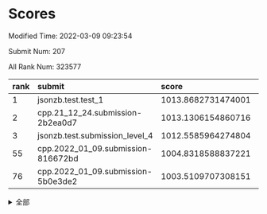 # Scores

Modified Time: 2022-03-09 09:23:54

Submit Num: 207

All Rank Num: 323577

| rank |               submit               |       score        |       sigma        | pk_num |
| :--- | :--------------------------------- | :----------------- | :----------------- | :----- |
| 1    | jsonzb.test.test_1                 | 1013.8682731474001 | 0.8066858643351708 | 6253   |
| 2    | cpp.21_12_24.submission-2b2ea0d7   | 1013.1306154860716 | 0.8022392158444472 | 6252   |
| 3    | jsonzb.test.submission_level_4     | 1012.5585964274804 | 0.7882171388452254 | 6252   |
| 55   | cpp.2022_01_09.submission-816672bd | 1004.8318588837221 | 0.7255012590755325 | 6254   |
| 76   | cpp.2022_01_09.submission-5b0e3de2 | 1003.5109707308151 | 0.7118672426154855 | 6256   |


<details>
<summary>全部</summary>

| rank |                 submit                 |       score        |       sigma        | pk_num |
| :--- | :------------------------------------- | :----------------- | :----------------- | :----- |
| 1    | jsonzb.test.test_1                     | 1013.8682731474001 | 0.8066858643351708 | 6253   |
| 2    | cpp.21_12_24.submission-2b2ea0d7       | 1013.1306154860716 | 0.8022392158444472 | 6252   |
| 3    | jsonzb.test.submission_level_4         | 1012.5585964274804 | 0.7882171388452254 | 6252   |
| 4    | gobigger.level_3.submission_level_3_1  | 1012.5086358963924 | 0.7910533894138101 | 6248   |
| 5    | gobigger.level_3.submission_level_3_33 | 1011.6698876796368 | 0.7907404820651535 | 6255   |
| 6    | gobigger.level_3.submission_level_3_14 | 1011.6242889185442 | 0.771221457442153  | 6254   |
| 7    | gobigger.level_3.submission_level_3_41 | 1011.437884650764  | 0.7952844854579589 | 6255   |
| 8    | gobigger.level_3.submission_level_3_10 | 1011.4066330355355 | 0.8023312198213282 | 6248   |
| 9    | gobigger.level_3.submission_level_3_2  | 1011.2732224151483 | 0.7798256494597943 | 6252   |
| 10   | gobigger.level_3.submission_level_3_26 | 1011.2143563954515 | 0.7583892393164687 | 6251   |
| 11   | gobigger.level_3.submission_level_3_5  | 1011.0060497862524 | 0.7880324846896118 | 6251   |
| 12   | gobigger.level_3.submission_level_3_17 | 1010.7723800713374 | 0.7778028260220511 | 6252   |
| 13   | gobigger.level_3.submission_level_3_6  | 1010.7052204355416 | 0.7552473734178067 | 6249   |
| 14   | gobigger.level_3.submission_level_3_48 | 1010.6965063962606 | 0.758946697128778  | 6252   |
| 15   | gobigger.level_3.submission_level_3_46 | 1010.5320691812291 | 0.7603247961830056 | 6250   |
| 16   | gobigger.level_3.submission_level_3_21 | 1010.497322079538  | 0.7625471422274314 | 6248   |
| 17   | gobigger.level_3.submission_level_3_9  | 1010.4676349820659 | 0.7452466536886798 | 6250   |
| 18   | gobigger.level_3.submission_level_3_19 | 1010.4619494266151 | 0.7898470937610444 | 6250   |
| 19   | gobigger.level_3.submission_level_3_8  | 1010.4251750630009 | 0.7358531389464066 | 6245   |
| 20   | gobigger.level_3.submission_level_3_44 | 1010.3487038297732 | 0.7768176273852874 | 6249   |
| 21   | gobigger.level_3.submission_level_3_47 | 1010.341808723858  | 0.7640501732287066 | 6251   |
| 22   | gobigger.level_3.submission_level_3_31 | 1010.2064493301534 | 0.7648655737247445 | 6254   |
| 23   | gobigger.level_3.submission_level_3_40 | 1010.0233689613988 | 0.7697100824373686 | 6250   |
| 24   | gobigger.level_3.submission_level_3_45 | 1009.9283151867013 | 0.762199211186005  | 6251   |
| 25   | gobigger.level_3.submission_level_3_39 | 1009.8978696779758 | 0.7515722940701756 | 6255   |
| 26   | gobigger.level_3.submission_level_3_11 | 1009.8959957416354 | 0.7626244237560039 | 6256   |
| 27   | gobigger.level_3.submission_level_3_27 | 1009.8909330581955 | 0.7729419546116335 | 6255   |
| 28   | gobigger.level_3.submission_level_3_30 | 1009.8631771858655 | 0.7757250410789022 | 6253   |
| 29   | gobigger.level_3.submission_level_3_7  | 1009.8497687046381 | 0.7638518095168283 | 6253   |
| 30   | gobigger.level_3.submission_level_3_3  | 1009.8277771276364 | 0.7562588961724538 | 6254   |
| 31   | gobigger.level_3.submission_level_3_28 | 1009.817817499609  | 0.7835633720703385 | 6254   |
| 32   | gobigger.level_3.submission_level_3_49 | 1009.7988237482647 | 0.76450758248393   | 6250   |
| 33   | gobigger.level_3.submission_level_3_37 | 1009.7521762166916 | 0.7759361680985338 | 6250   |
| 34   | gobigger.level_3.submission_level_3_16 | 1009.6818439279283 | 0.7421501778460335 | 6250   |
| 35   | gobigger.level_3.submission_level_3_25 | 1009.6803533404135 | 0.7443531916901248 | 6252   |
| 36   | gobigger.level_3.submission_level_3_0  | 1009.601288711811  | 0.74445088858387   | 6256   |
| 37   | gobigger.level_3.submission_level_3_18 | 1009.5665931445295 | 0.7718990252088598 | 6254   |
| 38   | gobigger.level_3.submission_level_3_12 | 1009.493246074332  | 0.744723932608626  | 6255   |
| 39   | gobigger.level_3.submission_level_3_29 | 1009.2894923827885 | 0.7374275285920552 | 6255   |
| 40   | gobigger.level_3.submission_level_3_24 | 1009.0810756523708 | 0.7683837041530753 | 6259   |
| 41   | gobigger.level_3.submission_level_3_36 | 1009.0515853897612 | 0.7441446338283004 | 6243   |
| 42   | gobigger.level_3.submission_level_3_15 | 1009.0234687623417 | 0.753592619796453  | 6253   |
| 43   | gobigger.level_3.submission_level_3_43 | 1008.9455853501365 | 0.7484617278291922 | 6251   |
| 44   | gobigger.level_3.submission_level_3_34 | 1008.8926068902784 | 0.755716645218808  | 6250   |
| 45   | gobigger.level_3.submission_level_3_22 | 1008.8611652643193 | 0.746735798629441  | 6248   |
| 46   | gobigger.level_3.submission_level_3_23 | 1008.8244469909139 | 0.7628271635290019 | 6258   |
| 47   | gobigger.level_3.submission_level_3_20 | 1008.7846395400614 | 0.7493244797463207 | 6255   |
| 48   | gobigger.level_3.submission_level_3_13 | 1008.7764185383378 | 0.738102607526951  | 6254   |
| 49   | gobigger.level_3.submission_level_3_4  | 1008.7738373476085 | 0.7483448896873143 | 6255   |
| 50   | gobigger.level_3.submission_level_3_35 | 1008.6430841351556 | 0.7510403100865826 | 6252   |
| 51   | gobigger.level_3.submission_level_3_32 | 1008.4522956864804 | 0.7607868024558992 | 6250   |
| 52   | gobigger.level_3.submission_level_3_38 | 1007.8589436066009 | 0.7396978686492881 | 6250   |
| 53   | gobigger.level_3.submission_level_3_42 | 1007.5675486734821 | 0.7350667499873218 | 6252   |
| 54   | gobigger.level_1.submission_level_1_33 | 1004.919708696453  | 0.7443642877248072 | 6249   |
| 55   | cpp.2022_01_09.submission-816672bd     | 1004.8318588837221 | 0.7255012590755325 | 6254   |
| 56   | gobigger.level_1.submission_level_1_42 | 1004.5528354138173 | 0.7156493680108414 | 6248   |
| 57   | gobigger.level_1.submission_level_1_17 | 1004.5167292392277 | 0.7180779077727089 | 6253   |
| 58   | gobigger.level_1.submission_level_1_4  | 1004.4853848035548 | 0.719007969511706  | 6256   |
| 59   | gobigger.level_1.submission_level_1_0  | 1004.4303842767046 | 0.7301883669243339 | 6250   |
| 60   | gobigger.level_1.submission_level_1_37 | 1004.22320109437   | 0.7192241057472522 | 6257   |
| 61   | gobigger.level_1.submission_level_1_38 | 1004.1399045269053 | 0.7131532450507481 | 6250   |
| 62   | gobigger.level_1.submission_level_1_23 | 1004.0994434461566 | 0.7260385315132506 | 6252   |
| 63   | gobigger.level_1.submission_level_1_29 | 1003.9617197469283 | 0.7115782916288068 | 6251   |
| 64   | gobigger.level_1.submission_level_1_8  | 1003.8819809005516 | 0.7243479820289851 | 6255   |
| 65   | gobigger.level_1.submission_level_1_1  | 1003.823068807369  | 0.7143949937974635 | 6262   |
| 66   | gobigger.level_1.submission_level_1_13 | 1003.7715382589006 | 0.7106968824352431 | 6252   |
| 67   | gobigger.level_1.submission_level_1_18 | 1003.7033461426925 | 0.7100575531402    | 6256   |
| 68   | gobigger.level_1.submission_level_1_3  | 1003.6970067469529 | 0.7225644030288321 | 6251   |
| 69   | gobigger.level_1.submission_level_1_49 | 1003.6744466470757 | 0.713203043251328  | 6252   |
| 70   | gobigger.level_1.submission_level_1_5  | 1003.6629616030691 | 0.7131876340268597 | 6248   |
| 71   | gobigger.level_1.submission_level_1_11 | 1003.6480768694097 | 0.7235961856327885 | 6254   |
| 72   | gobigger.level_1.submission_level_1_47 | 1003.6449793570863 | 0.7187605861311623 | 6252   |
| 73   | gobigger.level_1.submission_level_1_24 | 1003.6441576182035 | 0.7173783015485573 | 6248   |
| 74   | gobigger.level_1.submission_level_1_36 | 1003.6301864878976 | 0.7238541709798073 | 6255   |
| 75   | gobigger.level_1.submission_level_1_40 | 1003.6263527639144 | 0.7184112148029966 | 6252   |
| 76   | cpp.2022_01_09.submission-5b0e3de2     | 1003.5109707308151 | 0.7118672426154855 | 6256   |
| 77   | gobigger.level_1.submission_level_1_20 | 1003.4387887123384 | 0.7170571577924104 | 6247   |
| 78   | gobigger.level_1.submission_level_1_7  | 1003.4295525969039 | 0.7070561673495219 | 6254   |
| 79   | gobigger.level_1.submission_level_1_39 | 1003.4100659486654 | 0.7131403344348903 | 6254   |
| 80   | gobigger.level_1.submission_level_1_44 | 1003.3990278906568 | 0.7141804050069899 | 6248   |
| 81   | gobigger.level_1.submission_level_1_15 | 1003.3924904384572 | 0.7280294069048033 | 6251   |
| 82   | gobigger.level_1.submission_level_1_10 | 1003.2829094452586 | 0.7094674569641983 | 6254   |
| 83   | gobigger.level_1.submission_level_1_34 | 1003.2036523219173 | 0.7107697140592674 | 6252   |
| 84   | gobigger.level_1.submission_level_1_28 | 1003.1721210152924 | 0.7220026103477165 | 6253   |
| 85   | gobigger.level_1.submission_level_1_31 | 1003.1523578207498 | 0.7173260870866762 | 6248   |
| 86   | gobigger.level_1.submission_level_1_22 | 1003.1367329203714 | 0.7190748045780239 | 6251   |
| 87   | gobigger.level_1.submission_level_1_16 | 1003.0464498650033 | 0.7148357872283486 | 6256   |
| 88   | gobigger.level_1.submission_level_1_35 | 1003.0457937345835 | 0.7161929437580082 | 6255   |
| 89   | gobigger.level_1.submission_level_1_43 | 1003.0183600003409 | 0.7022378359884117 | 6253   |
| 90   | gobigger.level_1.submission_level_1_2  | 1002.9837957653918 | 0.7141233372832474 | 6252   |
| 91   | gobigger.level_1.submission_level_1_19 | 1002.9836663176249 | 0.7215716161798946 | 6254   |
| 92   | gobigger.level_1.submission_level_1_14 | 1002.7283745867185 | 0.7202023759137549 | 6253   |
| 93   | gobigger.level_1.submission_level_1_6  | 1002.7235496828414 | 0.7227404179870682 | 6249   |
| 94   | gobigger.level_1.submission_level_1_41 | 1002.7154641152408 | 0.7184628183605463 | 6252   |
| 95   | gobigger.level_1.submission_level_1_9  | 1002.537337860911  | 0.7060121365270712 | 6250   |
| 96   | gobigger.level_1.submission_level_1_45 | 1002.5209030017492 | 0.7183810292164756 | 6253   |
| 97   | gobigger.level_1.submission_level_1_46 | 1002.4440107887984 | 0.7156636692604572 | 6253   |
| 98   | gobigger.level_1.submission_level_1_21 | 1002.4424134807048 | 0.7095827566472059 | 6249   |
| 99   | gobigger.level_1.submission_level_1_30 | 1002.4404049479988 | 0.7144342276136709 | 6250   |
| 100  | gobigger.level_1.submission_level_1_27 | 1002.384771644478  | 0.7139102667912296 | 6255   |
| 101  | gobigger.level_1.submission_level_1_25 | 1002.3522658927145 | 0.7188620777845961 | 6257   |
| 102  | gobigger.level_1.submission_level_1_48 | 1002.2074881594954 | 0.7009061172296751 | 6254   |
| 103  | gobigger.level_1.submission_level_1_32 | 1002.1867088323253 | 0.724010470702299  | 6252   |
| 104  | gobigger.level_1.submission_level_1_12 | 1002.1787290730043 | 0.7062428071987282 | 6253   |
| 105  | gobigger.level_1.submission_level_1_26 | 1001.7538239097281 | 0.7152016544373784 | 6252   |
| 106  | gobigger.random.submission_random_39   | 998.142897560399   | 0.7029028212360534 | 6252   |
| 107  | gobigger.random.submission_random_23   | 997.6922562370975  | 0.7054829687477683 | 6252   |
| 108  | gobigger.random.submission_random_28   | 997.2576127768016  | 0.7041462996382305 | 6259   |
| 109  | gobigger.random.submission_random_7    | 997.1880644941409  | 0.7055033219409731 | 6256   |
| 110  | gobigger.random.submission_random_24   | 997.1327209559307  | 0.7071022141334632 | 6257   |
| 111  | gobigger.random.submission_random_46   | 997.0537658624506  | 0.7035917647616458 | 6252   |
| 112  | gobigger.random.submission_random_8    | 996.8466315768001  | 0.7035538100277416 | 6255   |
| 113  | gobigger.random.submission_random_49   | 996.4728968156636  | 0.713713915240396  | 6248   |
| 114  | gobigger.random.submission_random_1    | 996.3513425824901  | 0.7044870395873241 | 6251   |
| 115  | gobigger.random.submission_random_19   | 996.3308524358725  | 0.710308514988845  | 6255   |
| 116  | gobigger.random.submission_random_29   | 996.3267724508337  | 0.7036304156820957 | 6250   |
| 117  | gobigger.random.submission_random_20   | 996.3170729978604  | 0.7057751588116336 | 6249   |
| 118  | gobigger.random.submission_random_15   | 996.2978546793851  | 0.7095609603945274 | 6253   |
| 119  | gobigger.random.submission_random_0    | 996.2339883549113  | 0.7179228349224543 | 6251   |
| 120  | gobigger.random.submission_random_31   | 996.2275183628753  | 0.7091436153194587 | 6253   |
| 121  | gobigger.random.submission_random_47   | 996.2131715817881  | 0.7112602334110082 | 6250   |
| 122  | gobigger.random.submission_random_36   | 996.1460012189438  | 0.7027747953978909 | 6258   |
| 123  | gobigger.random.submission_random_35   | 996.136779081073   | 0.7094670535651708 | 6253   |
| 124  | gobigger.random.submission_random_32   | 996.1356888673175  | 0.7035062813023748 | 6252   |
| 125  | gobigger.random.submission_random_13   | 996.0597897756974  | 0.7034635978152625 | 6255   |
| 126  | gobigger.random.submission_random_12   | 996.0461278954757  | 0.7117026287646969 | 6257   |
| 127  | gobigger.random.submission_random_22   | 995.9880603802402  | 0.7155687716236804 | 6257   |
| 128  | gobigger.random.submission_random_30   | 995.9023710209262  | 0.7074153619958286 | 6252   |
| 129  | gobigger.random.submission_random_33   | 995.8747568986757  | 0.7074520832192768 | 6255   |
| 130  | gobigger.random.submission_random_25   | 995.870755032096   | 0.7161098903607167 | 6253   |
| 131  | gobigger.random.submission_random_42   | 995.8543931025673  | 0.7019672778342897 | 6253   |
| 132  | gobigger.random.submission_random_17   | 995.8539967272696  | 0.7063705350100543 | 6254   |
| 133  | gobigger.random.submission_random_37   | 995.8413557931934  | 0.7094918627864533 | 6256   |
| 134  | gobigger.random.submission_random_34   | 995.8412494214607  | 0.7065758736177593 | 6258   |
| 135  | gobigger.random.submission_random_40   | 995.8074590730682  | 0.7142126020758269 | 6254   |
| 136  | gobigger.random.submission_random_21   | 995.717866821068   | 0.7072444788960285 | 6256   |
| 137  | gobigger.random.submission_random_14   | 995.673522802238   | 0.7179837039325933 | 6249   |
| 138  | gobigger.random.submission_random_6    | 995.6560587306973  | 0.7021046036483166 | 6256   |
| 139  | gobigger.random.submission_random_3    | 995.6213719097525  | 0.7209728275358158 | 6253   |
| 140  | gobigger.random.submission_random_11   | 995.6182507584085  | 0.7134157199406986 | 6254   |
| 141  | gobigger.random.submission_random_45   | 995.5784521192361  | 0.7118055438246528 | 6256   |
| 142  | gobigger.random.submission_random_5    | 995.5331712419979  | 0.6979364091097587 | 6255   |
| 143  | gobigger.random.submission_random_41   | 995.5156311382655  | 0.7027910880428115 | 6252   |
| 144  | gobigger.random.submission_random_44   | 995.4984745494751  | 0.7004550501618051 | 6253   |
| 145  | gobigger.random.submission_random_18   | 995.4864816125632  | 0.7324984473265417 | 6255   |
| 146  | gobigger.random.submission_random_9    | 995.3606142956934  | 0.7129125476732121 | 6257   |
| 147  | gobigger.random.submission_random_16   | 995.3222754673995  | 0.7199311510231424 | 6253   |
| 148  | gobigger.random.submission_random_10   | 995.3069041397692  | 0.6980237394229626 | 6253   |
| 149  | gobigger.random.submission_random_26   | 995.3007033302583  | 0.7107112569144979 | 6252   |
| 150  | gobigger.random.submission_random_27   | 995.0487608443522  | 0.7258376460785526 | 6253   |
| 151  | gobigger.random.submission_random_2    | 995.0135321006758  | 0.6950391291443632 | 6251   |
| 152  | gobigger.random.submission_random_48   | 994.684848578627   | 0.7140111355514808 | 6253   |
| 153  | gobigger.random.submission_random_43   | 994.607282193132   | 0.7139235460707417 | 6253   |
| 154  | gobigger.random.submission_random_38   | 994.5246201051822  | 0.7067185996349069 | 6251   |
| 155  | gobigger.level_2.submission_level_2_7  | 994.237204428411   | 0.7449046740631396 | 6254   |
| 156  | gobigger.random.submission_random_4    | 994.1653817894784  | 0.7297909570402012 | 6251   |
| 157  | gobigger.level_2.submission_level_2_9  | 994.0792235958858  | 0.7310348372912328 | 6253   |
| 158  | gobigger.level_2.submission_level_2_20 | 993.6015645793042  | 0.7255248283113892 | 6253   |
| 159  | gobigger.level_2.submission_level_2_31 | 993.5433759311405  | 0.7289575709161873 | 6256   |
| 160  | gobigger.level_2.submission_level_2_13 | 993.4284514262163  | 0.7203105609124184 | 6255   |
| 161  | gobigger.level_2.submission_level_2_10 | 993.3980917438238  | 0.7324098570208376 | 6249   |
| 162  | gobigger.level_2.submission_level_2_45 | 993.3611640211537  | 0.7456486158480451 | 6251   |
| 163  | gobigger.level_2.submission_level_2_12 | 993.1079137813672  | 0.7356254181431493 | 6253   |
| 164  | gobigger.level_2.submission_level_2_32 | 993.0490930808261  | 0.735688048315972  | 6252   |
| 165  | gobigger.level_2.submission_level_2_30 | 993.0319493213844  | 0.735875662077294  | 6251   |
| 166  | gobigger.level_2.submission_level_2_41 | 992.9487547554285  | 0.7341239074917647 | 6257   |
| 167  | gobigger.level_2.submission_level_2_47 | 992.9036087002181  | 0.7434507214035141 | 6250   |
| 168  | gobigger.level_2.submission_level_2_2  | 992.8989395919922  | 0.7192285104634665 | 6252   |
| 169  | gobigger.level_2.submission_level_2_37 | 992.7780447532547  | 0.7428934666202643 | 6254   |
| 170  | gobigger.level_2.submission_level_2_0  | 992.7425630551245  | 0.7456243395013353 | 6252   |
| 171  | gobigger.level_2.submission_level_2_3  | 992.6642012692389  | 0.7466038520688648 | 6253   |
| 172  | gobigger.level_2.submission_level_2_49 | 992.6567976522338  | 0.7513678472741719 | 6251   |
| 173  | gobigger.level_2.submission_level_2_18 | 992.6550349573893  | 0.751407803002406  | 6259   |
| 174  | gobigger.level_2.submission_level_2_36 | 992.578838336293   | 0.754374308048931  | 6256   |
| 175  | gobigger.level_2.submission_level_2_8  | 992.5456067690995  | 0.7485161836670632 | 6249   |
| 176  | gobigger.level_2.submission_level_2_43 | 992.4633559119067  | 0.7514592057037185 | 6250   |
| 177  | gobigger.level_2.submission_level_2_23 | 992.4087824068704  | 0.7504748011660098 | 6254   |
| 178  | gobigger.level_2.submission_level_2_42 | 992.3901791471527  | 0.7533258440890825 | 6253   |
| 179  | gobigger.level_2.submission_level_2_40 | 992.355356047959   | 0.7473322316819976 | 6257   |
| 180  | gobigger.level_2.submission_level_2_26 | 992.3005289868428  | 0.7395009059214447 | 6249   |
| 181  | gobigger.level_2.submission_level_2_19 | 992.2532800010406  | 0.7489225738188827 | 6251   |
| 182  | gobigger.level_2.submission_level_2_25 | 992.1745331302224  | 0.7376859022566281 | 6256   |
| 183  | gobigger.level_2.submission_level_2_46 | 992.1618270131904  | 0.7475468967827432 | 6255   |
| 184  | gobigger.level_2.submission_level_2_15 | 992.1056048104094  | 0.7443530244515156 | 6252   |
| 185  | gobigger.level_2.submission_level_2_38 | 992.0198923432456  | 0.738639208707473  | 6256   |
| 186  | gobigger.level_2.submission_level_2_5  | 992.0038278318254  | 0.7383810101695214 | 6249   |
| 187  | gobigger.level_2.submission_level_2_16 | 991.9887532485715  | 0.7513381774315043 | 6255   |
| 188  | gobigger.level_2.submission_level_2_11 | 991.8271202246394  | 0.7651124786024104 | 6253   |
| 189  | gobigger.level_2.submission_level_2_34 | 991.7883749301363  | 0.735483405202751  | 6254   |
| 190  | gobigger.level_2.submission_level_2_33 | 991.7680897063599  | 0.7703454790908044 | 6253   |
| 191  | gobigger.level_2.submission_level_2_22 | 991.6721877441272  | 0.7286132445714806 | 6255   |
| 192  | gobigger.level_2.submission_level_2_28 | 991.6475869938145  | 0.7496126339515431 | 6251   |
| 193  | gobigger.level_2.submission_level_2_44 | 991.6333483806817  | 0.7765373446258075 | 6250   |
| 194  | gobigger.level_2.submission_level_2_29 | 991.5574929592071  | 0.7404416819225788 | 6252   |
| 195  | gobigger.level_2.submission_level_2_21 | 991.4610245373453  | 0.7483884354344488 | 6255   |
| 196  | gobigger.level_2.submission_level_2_14 | 991.454942801009   | 0.7556211062490529 | 6253   |
| 197  | gobigger.level_2.submission_level_2_1  | 991.2879605905796  | 0.7415966815878876 | 6247   |
| 198  | gobigger.level_2.submission_level_2_17 | 991.2018879172701  | 0.7510474074697371 | 6253   |
| 199  | gobigger.level_2.submission_level_2_35 | 991.1302936302736  | 0.7527214502747592 | 6251   |
| 200  | gobigger.level_2.submission_level_2_4  | 990.8763265287416  | 0.7471510616076711 | 6257   |
| 201  | gobigger.level_2.submission_level_2_39 | 990.8671872013642  | 0.7767425524838933 | 6250   |
| 202  | gobigger.level_2.submission_level_2_48 | 990.6654325400066  | 0.7615160940908233 | 6257   |
| 203  | gobigger.level_2.submission_level_2_24 | 990.5798968705732  | 0.7605811179440216 | 6249   |
| 204  | gobigger.level_2.submission_level_2_27 | 990.4018019856679  | 0.7710105433384957 | 6253   |
| 205  | gobigger.level_2.submission_level_2_6  | 990.0951852255076  | 0.7843150751246525 | 6258   |
| 206  | gobigger.none.submission_none_0        | 978.8371900964271  | 1.2302465998856646 | 6251   |
| 207  | gobigger.none.submission_none_1        | 976.3568363972169  | 1.4108476023485623 | 6255   |

</details>